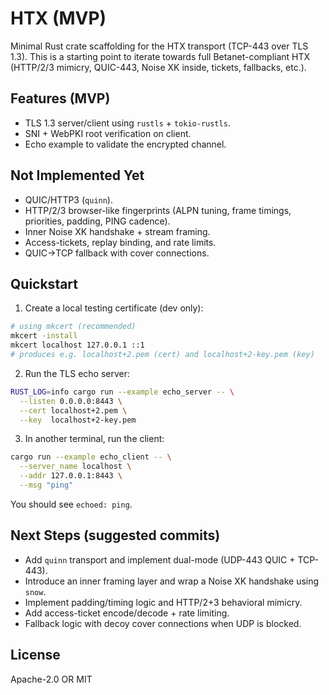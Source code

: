 # HTX (MVP)

Minimal Rust crate scaffolding for the HTX transport (TCP-443 over TLS 1.3). This is a starting point to iterate towards full Betanet-compliant HTX (HTTP/2/3 mimicry, QUIC-443, Noise XK inside, tickets, fallbacks, etc.).

## Features (MVP)
- TLS 1.3 server/client using `rustls` + `tokio-rustls`.
- SNI + WebPKI root verification on client.
- Echo example to validate the encrypted channel.

## Not Implemented Yet
- QUIC/HTTP3 (`quinn`).
- HTTP/2/3 browser-like fingerprints (ALPN tuning, frame timings, priorities, padding, PING cadence).
- Inner Noise XK handshake + stream framing.
- Access-tickets, replay binding, and rate limits.
- QUIC→TCP fallback with cover connections.

## Quickstart

1) Create a local testing certificate (dev only):

```bash
# using mkcert (recommended)
mkcert -install
mkcert localhost 127.0.0.1 ::1
# produces e.g. localhost+2.pem (cert) and localhost+2-key.pem (key)
```

2) Run the TLS echo server:

```bash
RUST_LOG=info cargo run --example echo_server -- \
  --listen 0.0.0.0:8443 \
  --cert localhost+2.pem \
  --key  localhost+2-key.pem
```

3) In another terminal, run the client:

```bash
cargo run --example echo_client -- \
  --server_name localhost \
  --addr 127.0.0.1:8443 \
  --msg "ping"
```

You should see `echoed: ping`.

## Next Steps (suggested commits)
- Add `quinn` transport and implement dual-mode (UDP-443 QUIC + TCP-443).
- Introduce an inner framing layer and wrap a Noise XK handshake using `snow`.
- Implement padding/timing logic and HTTP/2+3 behavioral mimicry.
- Add access-ticket encode/decode + rate limiting.
- Fallback logic with decoy cover connections when UDP is blocked.

## License
Apache-2.0 OR MIT
